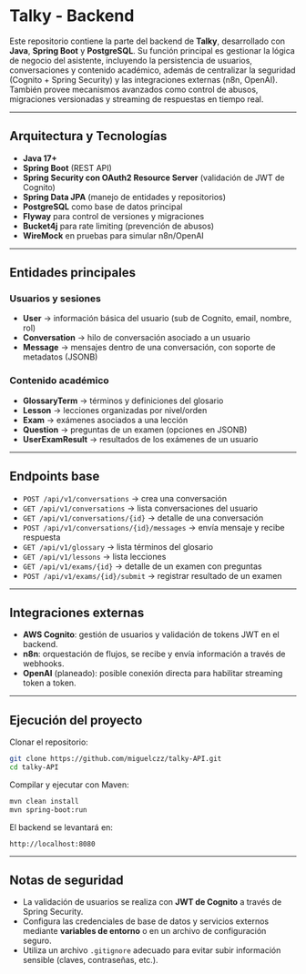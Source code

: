 # Talky - Backend

Este repositorio contiene la parte del backend de **Talky**, desarrollado con **Java**, **Spring Boot** y **PostgreSQL**. 
Su función principal es gestionar la lógica de negocio del asistente, incluyendo la persistencia de usuarios, conversaciones 
y contenido académico, además de centralizar la seguridad (Cognito + Spring Security) y las integraciones externas (n8n, OpenAI). 
También provee mecanismos avanzados como control de abusos, migraciones versionadas y streaming de respuestas en tiempo real.

---

## Arquitectura y Tecnologías

- **Java 17+**
- **Spring Boot** (REST API)
- **Spring Security con OAuth2 Resource Server** (validación de JWT de Cognito)
- **Spring Data JPA** (manejo de entidades y repositorios)
- **PostgreSQL** como base de datos principal
- **Flyway** para control de versiones y migraciones
- **Bucket4j** para rate limiting (prevención de abusos)
- **WireMock** en pruebas para simular n8n/OpenAI

---

## Entidades principales

### Usuarios y sesiones
- **User** → información básica del usuario (sub de Cognito, email, nombre, rol)
- **Conversation** → hilo de conversación asociado a un usuario
- **Message** → mensajes dentro de una conversación, con soporte de metadatos (JSONB)

### Contenido académico
- **GlossaryTerm** → términos y definiciones del glosario
- **Lesson** → lecciones organizadas por nivel/orden
- **Exam** → exámenes asociados a una lección
- **Question** → preguntas de un examen (opciones en JSONB)
- **UserExamResult** → resultados de los exámenes de un usuario

---

## Endpoints base

- `POST /api/v1/conversations` → crea una conversación
- `GET /api/v1/conversations` → lista conversaciones del usuario
- `GET /api/v1/conversations/{id}` → detalle de una conversación
- `POST /api/v1/conversations/{id}/messages` → envía mensaje y recibe respuesta
- `GET /api/v1/glossary` → lista términos del glosario
- `GET /api/v1/lessons` → lista lecciones
- `GET /api/v1/exams/{id}` → detalle de un examen con preguntas
- `POST /api/v1/exams/{id}/submit` → registrar resultado de un examen

---

## Integraciones externas

- **AWS Cognito**: gestión de usuarios y validación de tokens JWT en el backend.
- **n8n**: orquestación de flujos, se recibe y envía información a través de webhooks.
- **OpenAI** (planeado): posible conexión directa para habilitar streaming token a token.

---

## Ejecución del proyecto

Clonar el repositorio:

```bash
git clone https://github.com/miguelczz/talky-API.git
cd talky-API
```

Compilar y ejecutar con Maven:

```bash
mvn clean install
mvn spring-boot:run
```

El backend se levantará en:

```
http://localhost:8080
```

---

## Notas de seguridad

- La validación de usuarios se realiza con **JWT de Cognito** a través de Spring Security.  
- Configura las credenciales de base de datos y servicios externos mediante **variables de entorno** o en un archivo de configuración seguro.  
- Utiliza un archivo `.gitignore` adecuado para evitar subir información sensible (claves, contraseñas, etc.).  

